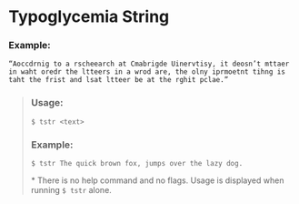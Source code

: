 # Typoglycemia String
### Example:
```
“Aoccdrnig to a rscheearch at Cmabrigde Uinervtisy, it deosn’t mttaer in waht oredr the ltteers in a wrod are, the olny iprmoetnt tihng is taht the frist and lsat ltteer be at the rghit pclae.”
```

> ### Usage:
> ```
> $ tstr <text>
> ```
>
> ### Example:
> ```
> $ tstr The quick brown fox, jumps over the lazy dog.
> ```
>
> \* There is no help command and no flags. Usage is displayed when running `$ tstr` alone.
